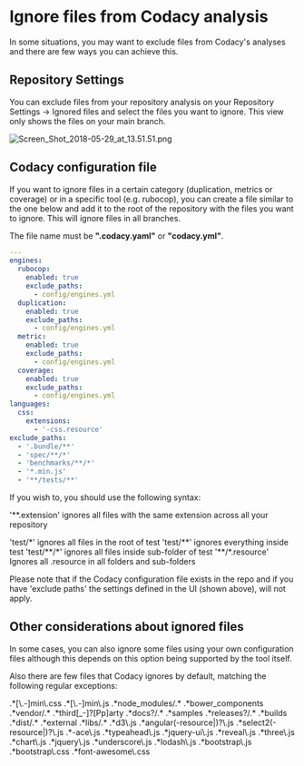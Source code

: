 # Ignore files from Codacy analysis

In some situations, you may want to exclude files from Codacy's analyses and there are few ways you can achieve this.

## Repository Settings

You can exclude files from your repository analysis on your Repository Settings -> Ignored files and select the files you want to ignore.
This view only shows the files on your main branch.

![Screen_Shot_2018-05-29_at_13.51.51.png](/images/Screen_Shot_2018-05-29_at_13.51.51.png)

## Codacy configuration file

If you want to ignore files in a certain category (duplication, metrics or coverage) or in a specific tool (e.g. rubocop), you can create a file similar to the one below and add it to the root of the repository with the files you want to ignore. This will ignore files in all branches.

The file name must be **".codacy.yaml"** or **"codacy.yml"**.

```yaml
---
engines:
  rubocop:
    enabled: true
    exclude_paths:
      - config/engines.yml
  duplication:
    enabled: true
    exclude_paths:
      - config/engines.yml
  metric:
    enabled: true
    exclude_paths:
      - config/engines.yml
  coverage:
    enabled: true
    exclude_paths:
      - config/engines.yml
languages:
  css:
    extensions:
      - '-css.resource'
exclude_paths:
  - '.bundle/**'
  - 'spec/**/*'
  - 'benchmarks/**/*'
  - '*.min.js'
  - '**/tests/**'
```

If you wish to, you should use the following syntax:

'\*\*.extension' ignores all files with the same extension across all your repository

'test/\*' ignores all files in the root of test
'test/\*\*' ignores everything inside test
'test/\*\*/\*' ignores all files inside sub-folder of test
'\*\*/\*.resource' Ignores all .resource in all folders and sub-folders

Please note that if the Codacy configuration file exists in the repo and if you have 'exclude paths' the settings defined in the UI (shown above), will not apply.

## Other considerations about ignored files

In some cases, you can also ignore some files using your own configuration files although this depends on this option being supported by the tool itself.

Also there are few files that Codacy ignores by default, matching the following regular exceptions:

.\*\[\\.-]min\\.css
.\*\[\\.-]min\\.js
.\*node_modules/.\*
.\*bower_components
.\*vendor/.\*
.\*third\[\_-]?\[Pp]arty
.\*docs?/.\*
.\*samples
.\*releases?/.\*
.\*builds
.\*dist/.\*
.\*external
.\*libs/.\*
.\*d3\\.js
.\*angular(-resource|)?\\.js
.\*select2(-resource|)?\\.js
.\*-ace\\.js
.\*typeahead\\.js
.\*jquery-ui\\.js
.\*reveal\\.js
.\*three\\.js
.\*chart\\.js
.\*jquery\\.js
.\*underscore\\.js
.\*lodash\\.js
.\*bootstrap\\.js
.\*bootstrap\\.css
.\*font-awesome\\.css
